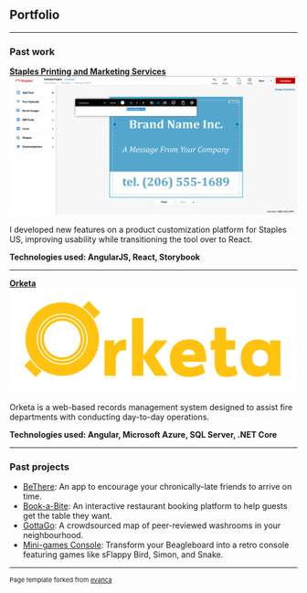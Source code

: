 ## Portfolio

---

### Past work

**[Staples Printing and Marketing Services](https://www.staples.com/services/printing/)**
<img src="images/staples.png?raw=true"/>

I developed new features on a product customization platform for Staples US, improving usability while transitioning the tool over to React.

**Technologies used: AngularJS, React, Storybook**

---
**[Orketa](https://www.orketa.ca/)**
<img src="images/orketa.png?raw=true"/>

Orketa is a web-based records management system designed to assist fire departments with conducting day-to-day operations.

**Technologies used: Angular, Microsoft Azure, SQL Server, .NET Core**

---

### Past projects

- [BeThere](https://github.com/churellano/): An app to encourage your chronically-late friends to arrive on time.
- [Book-a-Bite](https://github.com/churellano/book-a-bite): An interactive restaurant booking platform to help guests get the table they want.
- [GottaGo](https://github.com/churellano/laughing-octo-chainsaw): A crowdsourced map of peer-reviewed washrooms in your neighbourhood.
- [Mini-games Console](https://github.com/churellano/minigames-console): Transform your Beagleboard into a retro console featuring games like sFlappy Bird, Simon, and Snake.

---
<p style="font-size:11px">Page template forked from <a href="https://github.com/evanca/quick-portfolio">evanca</a></p>
<!-- Remove above link if you don't want to attibute -->
